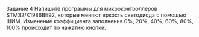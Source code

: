 Задание 4
Напишите программы для микроконтроллеров STM32/K1986BE92, которые меняют яркость светодиода с помощью ШИМ. Изменение коэффициента заполнения 0%, 20%, 40%, 60%, 80%, 100% происходит по нажатию кнопки.
